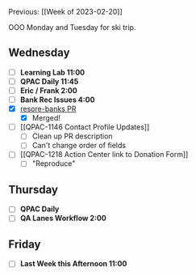 Previous: [[Week of 2023-02-20]]

OOO Monday and Tuesday for ski trip.

## Wednesday
- [ ] **Learning Lab 11:00**
- [ ] **QPAC Daily 11:45**
- [ ] **Eric / Frank 2:00**
- [ ] **Bank Rec Issues 4:00**
- [x] [resore-banks PR](https://github.com/QuorumUS/quorum-site/pull/28829)
	- [x] Merged!
- [ ] [[QPAC-1146 Contact Profile Updates]]
	- [ ] Clean up PR description
	- [ ] Can't change order of fields
- [ ] [[QPAC-1218 Action Center link to Donation Form]]
	- [ ] "Reproduce"

## Thursday
- [ ] **QPAC Daily**
- [ ] **QA Lanes Workflow 2:00**

## Friday
- [ ] **Last Week this Afternoon 11:00**